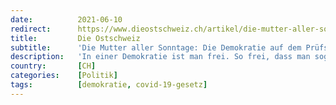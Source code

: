 ```yaml
---
date:          2021-06-10
redirect:      https://www.dieostschweiz.ch/artikel/die-mutter-aller-sonntage-die-demokratie-auf-dem-pruefstand-kYwyzPj
title:         Die Ostschweiz
subtitle:      'Die Mutter aller Sonntage: Die Demokratie auf dem Prüfstand'
description:   'In einer Demokratie ist man frei. So frei, dass man sogar in einer Abstimmung an den Grundfesten der Demokratie rütteln kann. Oder sie niederreissen. Das droht am kommenden Sonntag. Denn aus einer Mischung aus Lockvogelpolitik und Erpressung droht die Selbstaufgabe eines Volkes.'
country:       [CH]
categories:    [Politik]
tags:          [demokratie, covid-19-gesetz]
---
```


